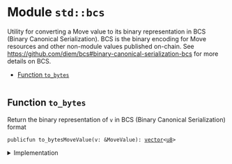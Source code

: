 
<a name="std_bcs"></a>

# Module `std::bcs`

Utility for converting a Move value to its binary representation in BCS (Binary Canonical
Serialization). BCS is the binary encoding for Move resources and other non-module values
published on-chain. See https://github.com/diem/bcs#binary-canonical-serialization-bcs for more
details on BCS.


-  [Function `to_bytes`](#std_bcs_to_bytes)


<pre><code></code></pre>



<a name="std_bcs_to_bytes"></a>

## Function `to_bytes`

Return the binary representation of <code>v</code> in BCS (Binary Canonical Serialization) format


<pre><code>publicfun to_bytesMoveValue(v: &MoveValue): <a href="vector.md#std_vector">vector</a>&lt;<a href="u8.md#std_u8">u8</a>&gt;
</code></pre>



<details>
<summary>Implementation</summary>


<pre><code><b>native</b> <b>public</b> <b>fun</b> <a href="bcs.md#std_bcs_to_bytes">to_bytes</a>&lt;MoveValue&gt;(v: &MoveValue): <a href="vector.md#std_vector">vector</a>&lt;<a href="u8.md#std_u8">u8</a>&gt;;
</code></pre>



</details>


[//]: # ("File containing references which can be used from documentation")
